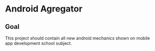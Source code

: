 # Android Agregator

## Goal
This project should contain all new android mechanics shown on mobile app development school subject.
